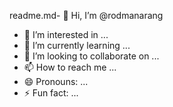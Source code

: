 readme.md- 👋 Hi, I’m @rodmanarang
- 👀 I’m interested in ...
- 🌱 I’m currently learning ...
- 💞️ I’m looking to collaborate on ...
- 📫 How to reach me ...
- 😄 Pronouns: ...
- ⚡ Fun fact: ...

<!---
rodmanarang/rodmanarang is a ✨ special ✨ repository because its `README.md` (this file) appears on your GitHub profile.
You can click the Preview link to take a look at your changes.
--->
